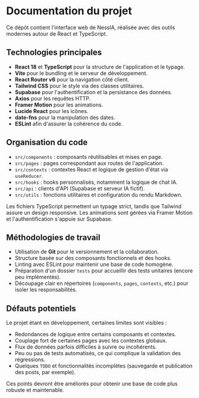 # Documentation du projet

Ce dépôt contient l'interface web de NessIA, réalisée avec des outils modernes autour de React et TypeScript.

## Technologies principales

- **React 18** et **TypeScript** pour la structure de l'application et le typage.
- **Vite** pour le bundling et le serveur de développement.
- **React Router v6** pour la navigation côté client.
- **Tailwind CSS** pour le style via des classes utilitaires.
- **Supabase** pour l'authentification et la persistance des données.
- **Axios** pour les requêtes HTTP.
- **Framer Motion** pour les animations.
- **Lucide React** pour les icônes.
- **date-fns** pour la manipulation des dates.
- **ESLint** afin d'assurer la cohérence du code.

## Organisation du code

- `src/components` : composants réutilisables et mises en page.
- `src/pages` : pages correspondant aux routes de l'application.
- `src/contexts` : contextes React et logique de gestion d'état via `useReducer`.
- `src/hooks` : hooks personnalisés, notamment la logique de chat IA.
- `src/api` : clients d'API (Supabase et serveur IA fictif).
- `src/utils` : fonctions utilitaires et configuration du rendu Markdown.

Les fichiers TypeScript permettent un typage strict, tandis que Tailwind assure un design responsive. Les animations sont gérées via Framer Motion et l'authentification s'appuie sur Supabase.

## Méthodologies de travail

- Utilisation de **Git** pour le versionnement et la collaboration.
- Structure basée sur des composants fonctionnels et des hooks.
- Linting avec ESLint pour maintenir une base de code homogène.
- Préparation d'un dossier `tests` pour accueillir des tests unitaires (encore peu implémentés).
- Découpage clair en répertoires (`components`, `pages`, `contexts`, etc.) pour isoler les responsabilités.

## Défauts potentiels

Le projet étant en développement, certaines limites sont visibles :

- Redondances de logique entre certains composants et contextes.
- Couplage fort de certaines pages avec les contextes globaux.
- Flux de données parfois difficiles à suivre ou incohérents.
- Peu ou pas de tests automatisés, ce qui complique la validation des régressions.
- Quelques `TODO` et fonctionnalités incomplètes (sauvegarde et publication des posts, par exemple).

Ces points devront être améliorés pour obtenir une base de code plus robuste et maintenable.
